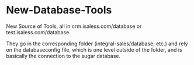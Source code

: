 # New-Database-Tools
New Source of Tools, all in crm.isaless.com/database or test.isaless.com/database

They go in the corresponding folder (integral-sales/database, etc.) and rely on the databaseconfig file, which is one level outside of the folder, and is basically the connection to the sugar database.
